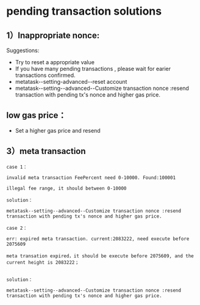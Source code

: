# pending transaction solutions

## 1）Inappropriate nonce:
Suggestions:

- Try to reset a appropriate value
- If you have many pending transactions , please wait for earier transactions confirmed.
- metatask--setting-advanced--reset account
- metatask--setting--advanced--Customize transaction nonce :resend transaction with pending tx's nonce and higher gas price.

## low gas price：
- Set a higher gas price and resend

## 3）meta transaction

```
case 1：

invalid meta transaction FeePercent need 0-10000. Found:100001

illegal fee range, it should between 0-10000

solution：

metatask--setting--advanced--Customize transaction nonce :resend transaction with pending tx's nonce and higher gas price.
```

```
case 2：

err: expired meta transaction. current:2083222, need execute before 2075609

meta transation expired，it should be execute before 2075609, and the current height is 2083222；


solution：

metatask--setting--advanced--Customize transaction nonce :resend transaction with pending tx's nonce and higher gas price.
```